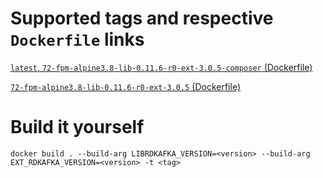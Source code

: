 # Supported tags and respective `Dockerfile` links
[`latest`, `72-fpm-alpine3.8-lib-0.11.6-r0-ext-3.0.5-composer` (Dockerfile)](https://github.com/nick-zh/php-rdkafka-docker/blob/72-fpm-alpine3.8-lib-0.11.6-r0-ext-3.0.5-composer/Dockerfile "Dockerfile")

[`72-fpm-alpine3.8-lib-0.11.6-r0-ext-3.0.5` (Dockerfile)](https://github.com/nick-zh/php-rdkafka-docker/blob/72-fpm-alpine3.8-lib-0.11.6-r0-ext-3.0.5/Dockerfile "Dockerfile")


# Build it yourself
```
docker build . --build-arg LIBRDKAFKA_VERSION=<version> --build-arg EXT_RDKAFKA_VERSION=<version> -t <tag>
```
